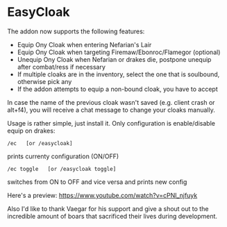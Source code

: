 EasyCloak
=========

The addon now supports the following features:

* Equip Ony Cloak when entering Nefarian's Lair
* Equip Ony Cloak when targeting Firemaw/Ebonroc/Flamegor (optional)
* Unequip Ony Cloak when Nefarian or drakes die, postpone unequip after combat/ress if necessary
* If multiple cloaks are in the inventory, select the one that is soulbound, otherwise pick any
* If the addon attempts to equip a non-bound cloak, you have to accept

In case the name of the previous cloak wasn't saved (e.g. client crash or alt+f4), you will receive a chat message to change your cloaks manually.

Usage is rather simple, just install it. Only configuration is enable/disable equip on drakes:

    /ec   [or /easycloak]
prints currenty configuration (ON/OFF)

    /ec toggle   [or /easycloak toggle]
switches from ON to OFF and vice versa and prints new config

Here's a preview: https://www.youtube.com/watch?v=cPNl_njfuyk

Also I'd like to thank Vaegar for his support and give a shout out to the incredible amount of boars that sacrificed their lives during development.
